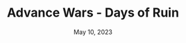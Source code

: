 ---
layout: nds
title: "Advance Wars - Days of Ruin"
categories:
 - approved
 - nds
 - universal
 - safe
tags:
- war
date: May 10, 2023
permalink: /games/advance-wars-dor/play/details
publisher: Nintendo
gid: advance-wars-dor
edition: us
---